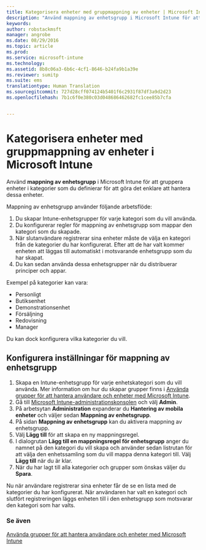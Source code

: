 ```yaml
---
title: Kategorisera enheter med gruppmappning av enheter | Microsoft Intune
description: "Använd mappning av enhetsgrupp i Microsoft Intune för att gruppera enheter i kategorier som du definierar för att göra det enklare att hantera dessa enheter."
keywords: 
author: robstackmsft
manager: angrobe
ms.date: 08/29/2016
ms.topic: article
ms.prod: 
ms.service: microsoft-intune
ms.technology: 
ms.assetid: 8b8c06a3-6b6c-4cf1-8646-b24fa9b1a39e
ms.reviewer: sumitp
ms.suite: ems
translationtype: Human Translation
ms.sourcegitcommit: 727d28cff074124b5401f6c2931f87df3a9d2d23
ms.openlocfilehash: 7b1c6f0e380c03d048686462682fc1cee85b7cfa


---
```


# Kategorisera enheter med gruppmappning av enheter i Microsoft Intune
Använd **mappning av enhetsgrupp** i Microsoft Intune för att gruppera enheter i kategorier som du definierar för att göra det enklare att hantera dessa enheter. 

Mappning av enhetsgrupp använder följande arbetsflöde:
1. Du skapar Intune-enhetsgrupper för varje kategori som du vill använda.
2. Du konfigurerar regler för mappning av enhetsgrupp som mappar den kategori som du skapade.
3. När slutanvändare registrerar sina enheter måste de välja en kategori från de kategorier du har konfigurerat. Efter att de har valt kommer enheten att läggas till automatiskt i motsvarande enhetsgrupp som du har skapat.
4. Du kan sedan använda dessa enhetsgrupper när du distribuerar principer och appar.

Exempel på kategorier kan vara:
* Personligt
* Butiksenhet
* Demonstrationsenhet
* Försäljning
* Redovisning
* Manager

Du kan dock konfigurera vilka kategorier du vill.

## Konfigurera inställningar för mappning av enhetsgrupp
1. Skapa en Intune-enhetsgrupp för varje enhetskategori som du vill använda. Mer information om hur du skapar grupper finns i [Använda grupper för att hantera användare och enheter med Microsoft Intune](use-groups-to-manage-users-and-devices-with-microsoft-intune.md).
2. Gå till [Microsoft Intune-administrationskonsolen](https://manage.microsoft.com) och välj **Admin**.
3. På arbetsytan **Administration** expanderar du **Hantering av mobila enheter** och väljer sedan **Mappning av enhetsgrupp**.
4. På sidan **Mappning av enhetsgrupp** kan du aktivera mappning av enhetsgrupp.
5. Välj **Lägg till** för att skapa en ny mappningsregel.
6. I dialogrutan **Lägg till en mappningsregel för enhetsgrupp** anger du namnet på den kategori du vill skapa och använder sedan listrutan för att välja den enhetssamling som du vill mappa denna kategori till. Välj **Lägg till** när du är klar.
7. När du har lagt till alla kategorier och grupper som önskas väljer du **Spara**.

Nu när användare registrerar sina enheter får de se en lista med de kategorier du har konfigurerat. När användaren har valt en kategori och slutfört registreringen läggs enheten till i den enhetsgrupp som motsvarar den kategori som har valts.

### Se även
[Använda grupper för att hantera användare och enheter med Microsoft Intune](use-groups-to-manage-users-and-devices-with-microsoft-intune.md)


<!--HONumber=Aug16_HO5-->


